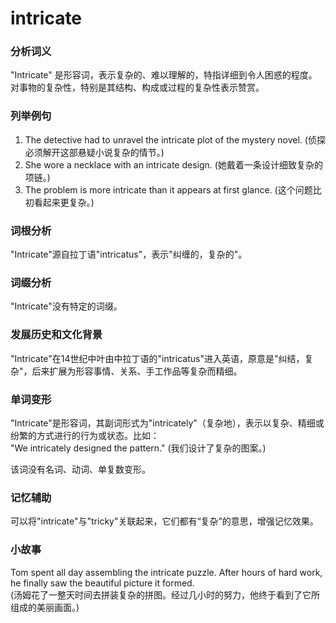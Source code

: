 # intricate

### 分析词义

  

"Intricate" 是形容词，表示复杂的、难以理解的，特指详细到令人困惑的程度。对事物的复杂性，特别是其结构、构成或过程的复杂性表示赞赏。

  

### 列举例句

  

1.  The detective had to unravel the intricate plot of the mystery novel. (侦探必须解开这部悬疑小说复杂的情节。)
2.  She wore a necklace with an intricate design. (她戴着一条设计细致复杂的项链。)
3.  The problem is more intricate than it appears at first glance. (这个问题比初看起来更复杂。)

  

### 词根分析

  

"Intricate"源自拉丁语"intricatus"，表示"纠缠的，复杂的"。

  

### 词缀分析

  

"Intricate"没有特定的词缀。

  

### 发展历史和文化背景

  

"Intricate"在14世纪中叶由中拉丁语的"intricatus"进入英语，原意是"纠结，复杂"，后来扩展为形容事情、关系、手工作品等复杂而精细。

  

### 单词变形

  

"Intricate"是形容词，其副词形式为"intricately"（复杂地），表示以复杂、精细或纷繁的方式进行的行为或状态。比如：  
"We intricately designed the pattern." (我们设计了复杂的图案。)

  

该词没有名词、动词、单复数变形。

  

### 记忆辅助

  

可以将"intricate"与"tricky"关联起来，它们都有“复杂”的意思，增强记忆效果。

  

### 小故事

  

Tom spent all day assembling the intricate puzzle. After hours of hard work, he finally saw the beautiful picture it formed.  
(汤姆花了一整天时间去拼装复杂的拼图。经过几小时的努力，他终于看到了它所组成的美丽画面。)
